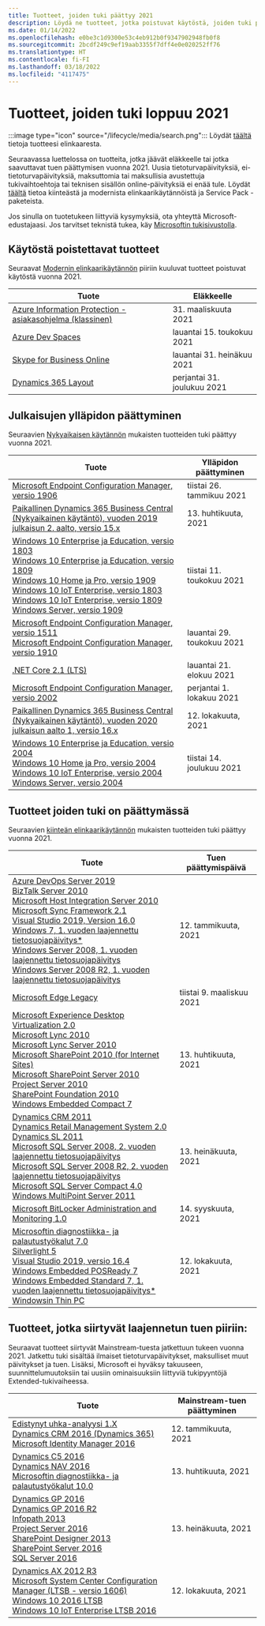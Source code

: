 ```yaml
---
title: Tuotteet, joiden tuki päättyy 2021
description: Löydä ne tuotteet, jotka poistuvat käytöstä, joiden tuki päättyy tai jotka siirtyvät Mainstream-tuesta laajennetun tuen piiriin vuonna 2021.
ms.date: 01/14/2022
ms.openlocfilehash: e0be3c1d9300e53c4eb912b0f9347902948fb0f8
ms.sourcegitcommit: 2bcdf249c9ef19aab3355f7dff4e0e020252ff76
ms.translationtype: HT
ms.contentlocale: fi-FI
ms.lasthandoff: 03/18/2022
ms.locfileid: "4117475"
---
```

# <a name="products-ending-support-in-2021"></a>Tuotteet, joiden tuki loppuu 2021

:::image type="icon" source="/lifecycle/media/search.png":::
Löydät [täältä](/lifecycle/products/) tietoja tuotteesi elinkaaresta.

Seuraavassa luettelossa on tuotteita, jotka jäävät eläkkeelle tai jotka saavuttavat tuen päättymisen vuonna 2021. Uusia tietoturvapäivityksiä, ei-tietoturvapäivityksiä, maksuttomia tai maksullisia avustettuja tukivaihtoehtoja tai teknisen sisällön online-päivityksiä ei enää tule. Löydät [täältä](/lifecycle/overview/product-end-of-support-overview) tietoa kiinteästä ja modernista elinkaarikäytännöistä ja Service Pack -paketeista.

Jos sinulla on tuotetukeen liittyviä kysymyksiä, ota yhteyttä Microsoft-edustajaasi. Jos tarvitset teknistä tukea, käy [Microsoftin tukisivustolla](https://support.microsoft.com/contactus/?ws=support).

## <a name="product-retirements"></a>Käytöstä poistettavat tuotteet

Seuraavat [Modernin elinkaarikäytännön](/lifecycle/policies/modern) piiriin kuuluvat tuotteet poistuvat käytöstä vuonna 2021.

| Tuote | Eläkkeelle |
| --- | --- |
| [Azure Information Protection -asiakasohjelma (klassinen)](/lifecycle/products/azure-information-protection-classic-client?branch=live)<br> | 31. maaliskuuta 2021 |
| [Azure Dev Spaces](/lifecycle/products/azure-dev-spaces?branch=live)<br> | lauantai 15. toukokuu 2021 |
| [Skype for Business Online](/lifecycle/products/skype-for-business-online?branch=live)<br> | lauantai 31. heinäkuu 2021 |
| [Dynamics 365 Layout](/lifecycle/products/dynamics-365-layout?branch=live)<br> | perjantai 31. joulukuu 2021 |


## <a name="release-end-of-servicing"></a>Julkaisujen ylläpidon päättyminen

Seuraavien [Nykyaikaisen käytännön](/lifecycle/policies/modern) mukaisten tuotteiden tuki päättyy vuonna 2021.

| Tuote | Ylläpidon päättyminen |
| --- | --- |
| [Microsoft Endpoint Configuration Manager, versio 1906](/lifecycle/products/microsoft-endpoint-configuration-manager?branch=live)<br> | tiistai 26. tammikuu 2021 |
| [Paikallinen Dynamics 365 Business Central (Nykyaikainen käytäntö), vuoden 2019 julkaisun 2. aalto, versio 15.x](/lifecycle/products/dynamics-365-business-central-onpremises-modern-policy?branch=live)<br> | 13. huhtikuuta, 2021 |
| [Windows 10 Enterprise ja Education, versio 1803](/lifecycle/products/windows-10-enterprise-and-education?branch=live)<br>[Windows 10 Enterprise ja Education, versio 1809](/lifecycle/products/windows-10-enterprise-and-education?branch=live)<br>[Windows 10 Home ja Pro, versio 1909](/lifecycle/products/windows-10-home-and-pro?branch=live)<br>[Windows 10 IoT Enterprise, versio 1803](/lifecycle/products/windows-10-iot-enterprise?branch=live)<br>[Windows 10 IoT Enterprise, versio 1809](/lifecycle/products/windows-10-iot-enterprise?branch=live)<br>[Windows Server, versio 1909](/lifecycle/products/windows-server?branch=live)<br> | tiistai 11. toukokuu 2021 |
| [Microsoft Endpoint Configuration Manager, versio 1511](/lifecycle/products/microsoft-endpoint-configuration-manager?branch=live)<br>[Microsoft Endpoint Configuration Manager, versio 1910](/lifecycle/products/microsoft-endpoint-configuration-manager?branch=live)<br> | lauantai 29. toukokuu 2021 |
| [.NET Core 2.1 (LTS)](/lifecycle/products/microsoft-net-and-net-core?branch=live)<br> | lauantai 21. elokuu 2021 |
| [Microsoft Endpoint Configuration Manager, versio 2002](/lifecycle/products/microsoft-endpoint-configuration-manager?branch=live)<br> | perjantai 1. lokakuu 2021 |
| [Paikallinen Dynamics 365 Business Central (Nykyaikainen käytäntö), vuoden 2020 julkaisun aalto 1, versio 16.x](/lifecycle/products/dynamics-365-business-central-onpremises-modern-policy?branch=live)<br> | 12. lokakuuta, 2021 |
| [Windows 10 Enterprise ja Education, versio 2004](/lifecycle/products/windows-10-enterprise-and-education?branch=live)<br>[Windows 10 Home ja Pro, versio 2004](/lifecycle/products/windows-10-home-and-pro?branch=live)<br>[Windows 10 IoT Enterprise, versio 2004](/lifecycle/products/windows-10-iot-enterprise?branch=live)<br>[Windows Server, versio 2004](/lifecycle/products/windows-server?branch=live)<br> | tiistai 14. joulukuu 2021 |


## <a name="products-reaching-end-of-support"></a>Tuotteet joiden tuki on päättymässä

Seuraavien [kiinteän elinkaarikäytännön](/lifecycle/policies/fixed) mukaisten tuotteiden tuki päättyy vuonna 2021.

| Tuote | Tuen päättymispäivä |
| --- | --- |
| [Azure DevOps Server 2019](/lifecycle/products/azure-devops-server-2019?branch=live)<br>[BizTalk Server 2010](/lifecycle/products/biztalk-server-2010?branch=live)<br>[Microsoft Host Integration Server 2010](/lifecycle/products/microsoft-host-integration-server-2010?branch=live)<br>[Microsoft Sync Framework 2.1](/lifecycle/products/microsoft-sync-framework-21?branch=live)<br>[Visual Studio 2019, Version 16.0](/lifecycle/products/visual-studio-2019?branch=live)<br>[Windows 7, 1. vuoden laajennettu tietosuojapäivitys*](/lifecycle/products/windows-7?branch=live)<br>[Windows Server 2008, 1. vuoden laajennettu tietosuojapäivitys](/lifecycle/products/windows-server-2008?branch=live)<br>[Windows Server 2008 R2, 1. vuoden laajennettu tietosuojapäivitys](/lifecycle/products/windows-server-2008-r2?branch=live)<br> | 12. tammikuuta, 2021 |
| [Microsoft Edge Legacy](/lifecycle/products/microsoft-edge-legacy?branch=live)<br> | tiistai 9. maaliskuu 2021 |
| [Microsoft Experience Desktop Virtualization 2.0](/lifecycle/products/microsoft-enterprise-desktop-virtualization-20?branch=live)<br>[Microsoft Lync 2010](/lifecycle/products/microsoft-lync-2010?branch=live)<br>[Microsoft Lync Server 2010](/lifecycle/products/microsoft-lync-server-2010?branch=live)<br>[Microsoft SharePoint 2010 (for Internet Sites)](/lifecycle/products/microsoft-sharepoint-2010?branch=live)<br>[Microsoft SharePoint Server 2010](/lifecycle/products/microsoft-sharepoint-server-2010?branch=live)<br>[Project Server 2010](/lifecycle/products/project-server-2010?branch=live)<br>[SharePoint Foundation 2010](/lifecycle/products/sharepoint-foundation-2010?branch=live)<br>[Windows Embedded Compact 7](/lifecycle/products/windows-embedded-compact-7?branch=live)<br> | 13. huhtikuuta, 2021 |
| [Dynamics CRM 2011](/lifecycle/products/dynamics-crm-2011?branch=live)<br>[Dynamics Retail Management System 2.0](/lifecycle/products/dynamics-retail-management-system-20?branch=live)<br>[Dynamics SL 2011](/lifecycle/products/dynamics-sl-2011?branch=live)<br>[Microsoft SQL Server 2008, 2. vuoden laajennettu tietosuojapäivitys](/lifecycle/products/microsoft-sql-server-2008?branch=live)<br>[Microsoft SQL Server 2008 R2, 2. vuoden laajennettu tietosuojapäivitys](/lifecycle/products/microsoft-sql-server-2008-r2?branch=live)<br>[Microsoft SQL Server Compact 4.0](/lifecycle/products/microsoft-sql-server-compact-40?branch=live)<br>[Windows MultiPoint Server 2011](/lifecycle/products/windows-multipoint-server-2011?branch=live)<br> | 13. heinäkuuta, 2021 |
| [Microsoft BitLocker Administration and Monitoring 1.0](/lifecycle/products/microsoft-bitlocker-administration-and-monitoring-10?branch=live)<br> | 14. syyskuuta, 2021 |
| [Microsoftin diagnostiikka- ja palautustyökalut 7.0](/lifecycle/products/microsoft-diagnostics-and-recovery-toolset-70?branch=live)<br>[Silverlight 5](/lifecycle/products/silverlight-5?branch=live)<br>[Visual Studio 2019, versio 16.4](/lifecycle/products/visual-studio-2019?branch=live)<br>[Windows Embedded POSReady 7](/lifecycle/products/windows-embedded-posready-7?branch=live)<br>[Windows Embedded Standard 7, 1. vuoden laajennettu tietosuojapäivitys*](/lifecycle/products/windows-embedded-standard-7?branch=live)<br>[Windowsin Thin PC](/lifecycle/products/windows-thin-pc?branch=live)<br> | 12. lokakuuta, 2021 |


## <a name="products-moving-to-extended-support"></a>Tuotteet, jotka siirtyvät laajennetun tuen piiriin:

Seuraavat tuotteet siirtyvät Mainstream-tuesta jatkettuun tukeen vuonna 2021. Jatkettu tuki sisältää ilmaiset tietoturvapäivitykset, maksulliset muut päivitykset ja tuen. Lisäksi, Microsoft ei hyväksy takuuseen, suunnittelumuutoksiin tai uusiin ominaisuuksiin liittyviä tukipyyntöjä Extended-tukivaiheessa.

| Tuote | Mainstream-tuen päättyminen |
| --- | --- |
| [Edistynyt uhka-analyysi 1.X](/lifecycle/products/advanced-threat-analytics-1x?branch=live)<br>[Dynamics CRM 2016 (Dynamics 365)](/lifecycle/products/dynamics-crm-2016-dynamics-365?branch=live)<br>[Microsoft Identity Manager 2016](/lifecycle/products/microsoft-identity-manager-2016?branch=live)<br> | 12. tammikuuta, 2021 |
| [Dynamics C5 2016](/lifecycle/products/dynamics-c5-2016?branch=live)<br>[Dynamics NAV 2016](/lifecycle/products/dynamics-nav-2016?branch=live)<br>[Microsoftin diagnostiikka- ja palautustyökalut 10.0](/lifecycle/products/microsoft-diagnostics-and-recovery-toolset-100?branch=live)<br> | 13. huhtikuuta, 2021 |
| [Dynamics GP 2016](/lifecycle/products/dynamics-gp-2016?branch=live)<br>[Dynamics GP 2016 R2](/lifecycle/products/dynamics-gp-2016-r2?branch=live)<br>[Infopath 2013](/lifecycle/products/infopath-2013?branch=live)<br>[Project Server 2016](/lifecycle/products/project-server-2016?branch=live)<br>[SharePoint Designer 2013](/lifecycle/products/sharepoint-designer-2013?branch=live)<br>[SharePoint Server 2016](/lifecycle/products/sharepoint-server-2016?branch=live)<br>[SQL Server 2016](/lifecycle/products/sql-server-2016?branch=live)<br> | 13. heinäkuuta, 2021 |
| [Dynamics AX 2012 R3](/lifecycle/products/dynamics-ax-2012-r3?branch=live)<br>[Microsoft System Center Configuration Manager (LTSB - versio 1606)](/lifecycle/products/microsoft-system-center-configuration-manager-ltsb-version-1606?branch=live)<br>[Windows 10 2016 LTSB](/lifecycle/products/windows-10-2016-ltsb?branch=live)<br>[Windows 10 IoT Enterprise LTSB 2016](/lifecycle/products/windows-10-iot-enterprise-ltsb-2016?branch=live)<br> | 12. lokakuuta, 2021 |

